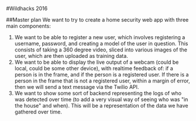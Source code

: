 #Wildhacks 2016

##Master plan
We want to try to create a home security web app with three main components:
1. We want to be able to register a new user, which involves registering a username, password, and creating a model of the user in question. This consists of taking a 360 degree video, sliced into various images of the user, which are then uploaded as training data.
2. We want to be able to display the live output of a webcam (could be local, could be some other device), with realtime feedback of: if a person is in the frame, and if the person is a registered user. If there is a person in the frame that is not a registered user, within a margin of error, then we will send a text message via the Twilio API. 
3. We want to show some sort of backend representing the logs of who was detected over time (to add a very visual way of seeing who was "in the house" and when). This will be a representation of the data we have gathered over time.
